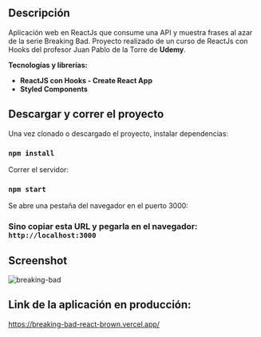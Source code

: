 ## Descripción

Aplicación web en ReactJs que consume una API y muestra frases al azar de la serie Breaking Bad. Proyecto realizado de un curso de ReactJs con Hooks del profesor Juan Pablo de la Torre de **Udemy**.

**Tecnologías y librerías:**

* **ReactJS con Hooks - Create React App**
* **Styled Components**


## Descargar y correr el proyecto

Una vez clonado o descargado el proyecto, instalar dependencias:

### `npm install`

Correr el servidor:

### `npm start`

Se abre una pestaña del navegador en el puerto 3000:

### Sino copiar esta URL y pegarla en el navegador: `http://localhost:3000`


## Screenshot
![breaking-bad](https://user-images.githubusercontent.com/44064190/89928978-f9e55380-dbde-11ea-8fbe-a410c6e55583.png)

## Link de la aplicación en producción:
https://breaking-bad-react-brown.vercel.app/